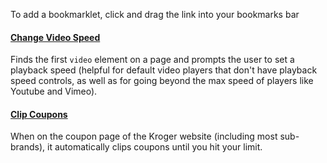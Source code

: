 To add a bookmarklet, click and drag the link into your bookmarks bar

<script src="https://fogoplayer.github.io/pens/bookmarklets/bookmarklets.js"></script>

<!-- Change Video Speed -->
<h4><a id="changespeed" href="">Change Video Speed</a></h4>
<script>
  changeSpeed = changeSpeed.toString();
  document.querySelector("#changespeed").href =
    "javascript: (" + changeSpeed + ")();";
</script>

Finds the first `video` element on a page and prompts the user to set a playback
speed (helpful for default video players that don't have playback speed
controls, as well as for going beyond the max speed of players like Youtube and
Vimeo).

<!-- Clip Kroger Coupons -->
<h4><a id="clipcoupons" href="">Clip Coupons</a></h4>
<script>
  clipCoupons = clipCoupons.toString();
  document.querySelector("#clipcoupons").href =
    "javascript: (" + clipCoupons + ")();";
</script>

When on the coupon page of the Kroger website (including most sub-brands), it
automatically clips coupons until you hit your limit.
